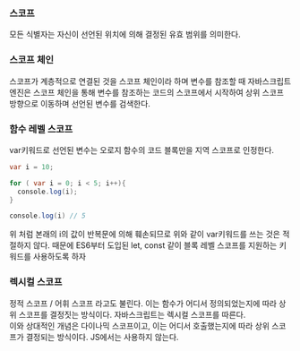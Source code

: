 ### 스코프
모든 식별자는 자신이 선언된 위치에 의해 결정된 유효 범위를 의미한다.

### 스코프 체인
스코프가 계층적으로 연결된 것을 스코프 체인이라 하며 변수를 참조할 때 자바스크립트 엔진은 스코프 체인을 통해 변수를 참조하는 코드의 스코프에서 시작하여 상위 스코프 방향으로
이동하며 선언된 변수를 검색한다. 

### 함수 레벨 스코프
var키워드로 선언된 변수는 오로지 함수의 코드 블록만을 지역 스코프로 인정한다.
```java
var i = 10;

for ( var i = 0; i < 5; i++){
  console.log(i);
}

console.log(i) // 5
```
위 처럼 본래의 i의 값이 반복문에 의해 훼손되므로 위와 같이 var키워드를 쓰는 것은 적절하지 않다. 때문에 ES6부터 도입된 let, const 같이 블록 레벨 스코프를 지원하는 키워드를
사용하도록 하자

### 렉시컬 스코프
정적 스코프 / 어휘 스코프 라고도 불린다. 이는 함수가 어디서 정의되었는지에 따라 상위 스코프를 결정짓는 방식이다. 자바스크립트는 렉시컬 스코프를 따른다. <br>
이와 상대적인 개념은 다이나믹 스코프이고, 이는 어디서 호출했는지에 따라 상위 스코프가 결정되는 방식이다. JS에서는 사용하지 않는다.
